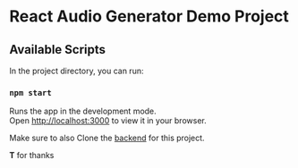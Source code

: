 # React Audio Generator Demo Project
## Available Scripts

In the project directory, you can run:

### `npm start`

Runs the app in the development mode.\
Open [http://localhost:3000](http://localhost:3000) to view it in your browser.

Make sure to also Clone the 
[backend](https://github.com/Radioboxgit/fastapi-file-response-demo) for this project.

**T** for thanks